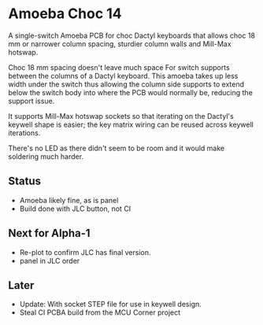 
# Amoeba Choc 14

A single-switch Amoeba PCB for choc Dactyl keyboards
  that allows choc 18 mm or narrower column spacing,
  sturdier column walls and Mill-Max hotswap.

Choc 18 mm spacing doesn't leave much space For switch supports
  between the columns of a Dactyl keyboard.
This amoeba takes up less width under the switch
  thus allowing the column side supports to extend below the switch body
  into where the PCB would normally be, reducing the support issue.

It supports Mill-Max hotswap sockets
  so that iterating on the Dactyl's keywell shape is easier;
  the key matrix wiring can be reused across keywell iterations.

There's no LED as there didn't seem to be room and it would
  make soldering much harder.

## Status

- Amoeba likely fine, as is panel
- Build done with JLC button, not CI

## Next for Alpha-1

- Re-plot to confirm JLC has final version.
- panel in JLC order

## Later

- Update: With socket STEP file for use in keywell design.
- Steal CI PCBA build from the MCU Corner project
